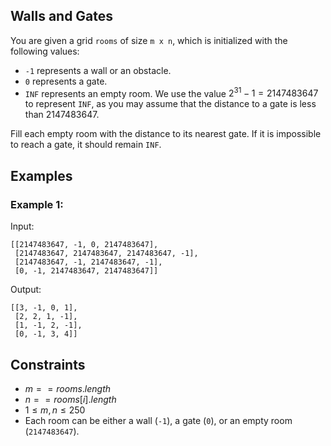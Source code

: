 ## Walls and Gates

You are given a grid `rooms` of size `m x n`, which is initialized with the following values:

- `-1` represents a wall or an obstacle.
- `0` represents a gate.
- `INF` represents an empty room. We use the value $2^{31} - 1 = 2147483647$ to represent `INF`, as you may assume that the distance to a gate is less than $2147483647$.

Fill each empty room with the distance to its nearest gate. If it is impossible to reach a gate, it should remain `INF`.

## Examples

### Example 1:

Input:
```
[[2147483647, -1, 0, 2147483647],
 [2147483647, 2147483647, 2147483647, -1],
 [2147483647, -1, 2147483647, -1],
 [0, -1, 2147483647, 2147483647]]
```

Output:
```
[[3, -1, 0, 1],
 [2, 2, 1, -1],
 [1, -1, 2, -1],
 [0, -1, 3, 4]]
```

## Constraints

- $m == rooms.length$
- $n == rooms[i].length$
- $1 \leq m, n \leq 250$
- Each room can be either a wall (`-1`), a gate (`0`), or an empty room (`2147483647`).